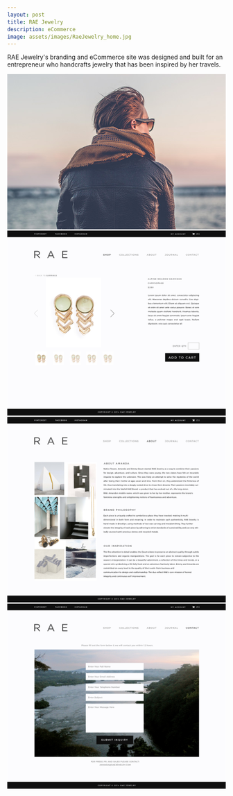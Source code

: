 ```yaml
---
layout: post
title: RAE Jewelry
description: eCommerce
image: assets/images/RaeJewelry_home.jpg
---
```


RAE Jewelry's branding and eCommerce site was designed and built for an entrepreneur who handcrafts jewelry that has been inspired by her travels.

<img src="assets/images/pic01.jpg" alt="" data-position="center center" />

<img src="assets/images/RaeJewelry_productdetails.jpg" alt="" data-position="center center" />

<img src="assets/images/RaeJewelry_about.jpg" alt="" data-position="center center" />

<img src="assets/images/RaeJewelry_contact.jpg" alt="" data-position="center center" />
